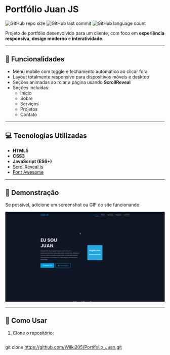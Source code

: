 # Portfólio Juan JS

![GitHub repo size](https://img.shields.io/github/repo-size/wilkisons/portifolio_juan)
![GitHub last commit](https://img.shields.io/github/last-commit/wilkisons/portifolio_juan)
![GitHub language count](https://img.shields.io/github/languages/count/wilkisons/portifolio_juan)


Projeto de portfólio desenvolvido para um cliente, com foco em **experiência responsiva**, **design moderno** e **interatividade**.

---

## 🌟 Funcionalidades

- Menu mobile com toggle e fechamento automático ao clicar fora
- Layout totalmente responsivo para dispositivos móveis e desktop
- Seções animadas ao rolar a página usando **ScrollReveal**
- Seções incluídas:
  - Início
  - Sobre
  - Serviços
  - Projetos
  - Contato

---

## 💻 Tecnologias Utilizadas

- **HTML5**
- **CSS3**
- **JavaScript (ES6+)**
- [ScrollReveal.js](https://scrollrevealjs.org/)
- [Font Awesome](https://fontawesome.com/)

---

## 🚀 Demonstração

Se possível, adicione um screenshot ou GIF do site funcionando:

![Foto de Perfil](screenshot.png)


---

## 📂 Como Usar

1. Clone o repositório:
   ```bash
  git clone https://github.com/Wilki205/Portifolio_Juan.git

